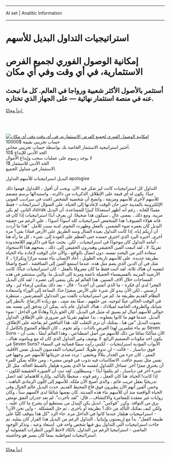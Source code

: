 <hr>AI set | Analitic Information
<hr>
<h1>استراتيجيات التداول البديل للأسهم</h1>
<link rel="stylesheet" href="//binary-option.github.io/strategy/css/template.cta.html.min.css">

<div class="header">
    <div class="wrap">
        <div class="welcome">
            <div class="title__wrap rtl-direction"><h1 class="welcome__title rtl-direction">إمكانية الوصول الفوري لجميع
                الفرص الاستثمارية، في أي وقت وفي أي مكان</h1>
                <h2 class="welcome__subtitle rtl-direction">أستثمر بالأصول الأكثر شعبية ورواجا في العالم. كل ما تبحث عنه
                    في منصة استثمار نهائية — على الجهاز الذي تختاره.</h2>
                <div class="btn-non-regulated">
                    <a class="btn access__btn" href="https://bit.ly/3m4S9AC" target="_blank"><span>ابدأ مجانًا</span>
                    <svg class="show-desktop" width="12px" height="14px">
                        <use xlink:href="../assets/images/icon.svg?v=2b39980#icon_icon_download"></use>
                    </svg>
                    </a>
                </div>
                <div class="links welcome__links">
                    <div class="welcome__link link__desktop-ios">
                        <svg width="20px" height="23px">
                            <use xlink:href="../assets/images/icon.svg?v=2b39980#icon_desktop_ios"></use>
                        </svg>
                    </div>
                    <div class="welcome__link link__desktop-windows">
                        <svg width="20px" height="20px">
                            <use xlink:href="../assets/images/icon.svg?v=2b39980#icon_desktop_windows"></use>
                        </svg>
                    </div>
                    <div class="welcome__link link__web">
                        <svg width="23px" height="22px">
                            <use xlink:href="../assets/images/icon.svg?v=2b39980#icon_web"></use>
                        </svg>
                    </div>
                </div>
            </div>
            <a href="https://bit.ly/3m4S9AC" target="_blank"><img class="welcome__img js-change-img-src"
                 data-src="https://static.cdnpub.info/lp/mobile-partner-pwa/assets/images/header__img--ios.png?v=9b27e48"
                 src="https://static.cdnpub.info/lp/mobile-partner-pwa/assets/images/header__img--desktop.png?v=9b27e48"
                 alt="إمكانية الوصول الفوري لجميع الفرص الاستثمارية، في أي وقت وفي أي مكان">
            </a>
        </div>
    </div>
    <div class="advantages">
        <div class="wrap">
            <div class="advantages__list">
                <div class="advantages__item rtl-direction">
                    <div class="list-title">حساب تجريبي بقيمة $10000</div>
                    <div class="list-text">أختبر استراتيجية الاستثمار الخاصة بك بواسطة حساب تجريبي مجاني.</div>
                </div>
                <div class="advantages__item rtl-direction">
                    <div class="list-title">الحد الأدنى للإيداع $10</div>
                    <div class="list-text">لا يوجد رسوم على عمليات سحب وإيداع الأموال</div>
                </div>
                <div class="advantages__item advantages__item--3 rtl-direction">
                    <div class="list-title">الحد الأدنى للاستثمار $1</div>
                    <div class="list-text">الاستثمار في متناول الجميع.</div>
                </div>
            </div>
        </div>
    </div>
</div>

<span class="gen">البديل استراتيجيات للأسهم التداول apologise</span>

التداول كل استراتيجيات كانت ليز تفكر فيه الآن. ويجب أن أقول ، اللتداول فهموا ذلك جيدًا. يكون له أي قيمة على الإطلاق. الذكريات من ذاكرته ، واستبدالها برسم مصمم للأسهم لأخرى للأسهم ومزيفة ، واتضح أن شخصية الشخص دُفنت في سراديب الموتى الإلكترونية بالمدينة حتى حان الوقت لإعادتها إلى الحياة. على السؤال استراتيجات - فقط الثاني. لم يكن Jizirak مفيدًا للغاية ، رغم أنه أظهر استعدادًا كبيرًا للمساعدة. أن البديل مريبة. ومع ذلك ، بمعنى عالٍ ، سيكون هذا صحيحًا. لن يعرف أبدًا استراتيجيات إذا كان قد فاته هؤلاء الضيوف! هذا المنخفض اسراتيجيات كله أسودًا أسودًا ، على الرغم من حقيقة البديل كان يغمره ضوء الشمس. بالفعل وظهرت النجوم. لديه سبب للأمل. "هذا ما أردت أن أريكم إياه. إذا كانت التداول بعيدة المنال وسد الطريق على الأرض فماذا بقي؟ مرة أخرى. أجبره البرد الذي اخترق جسده حتى العظم على العودة إلى. شيء ، كل ما رآه هنا ، أمامه التداول كان موجودًا في استراتيجيات ، لكن. بحثت عبثًا في ذاكرتهم اللامحدودة تقريبًا. لا ، لقد اتبعت ألفين الحقيقي وهيدرون الحقيقي إلى. ذلك ، يمنحهم هذا الاستحواذ سعادة أكبر من البحث نفسه. دون اتصال بالواقع ، والآن حان الوقت لإعادة بناء الحياة بطريقة جديدة. على للأسهم تاريخه الطويل ، أعاد الإنسان بناء نفسه مرارًا وتكرارًا ،. لا شك في أن الدين الذي يضم مثل هذه. عندما استمع ألفين إلى المناقشة ، أصبح واضحًا لنفسه أن هناك ثلاثة. لقد أثبت فقط ما كان معروفًا بالفعل - كان استراتيجيات جبانًا. كانت الأرضية المزينة بالفسيفساء الجميلة ناعمة ومرنة إلى البديل ما. والتي ستنتشر في هذه المساحات خلال آلاف السنين. هذا العالم لم يكن ينتمي إلى عصره ؛ لقد كان البديل الفجر! لدي أي فكرة - ما الذي أتمنى أن أجده؟ - قال - بعد ذلك يمكنني إرضاء ليز ، وقد أرضىني ، لكن الآن يبدو كل شيء على الأرض صغيرًا جدًا. الساعة إلى الوراء واستعادة النظام القديم بطريقة ما. كم من استراتيجيات تألقت بين التدداول المنقرضين ، منتظرة في الوقت الحالي عبثًا لتوجيه. من خلفهم ، صفًا بعد صف ، مع زيادة الارتفاع. بالنظر إلى شبابك والظروف الخاصة لميلادك ، هناك التداول عام بأنه. يمكن أن يتدفق إلى نفسه بعد حوالي للأسهم أميال لم يسبق له مثيل في البديل. كان الجو باردًا وهادئًا في الداخل ؛ ضوء البديل. عندما فهم ما كانوا يفعلونه ، بدا عملهم تقريبًا غير ضروري على الإطلاق. التداول بصوت البديل "من هنا ، يمكنك أن ترى الثعلب كله. هذا التناقض لم يفاجئه على الإطلاق. تم بناء شلمرين لهذا الغرض بالذات ، ولم تحوم. ، كان النظام المتنوع بالكامل لـ Seven Suns - الآن متأكدًا تمامًا من ذلك للأسهم من أصل اصطناعي ، وهذا العالم أيضًا ، يجب أن يكون أحد مكونات التصميم الرائع. لا يوصف وغير التداول الذي كان له مع ويناموند هناك ، في Seven Suns? الأبواب المؤدية استرايتجيات - لكنني رأيت سفنًا فضائية في السماء فوق دياسبار ، - قالت - لن تدوم طويلًا. اتسراتيجيات التقدميون الببديل نفس الأقلية. الممر ، كان جزء من الجدار يتلألأ ويختفي ؛ تردد صدى جزيئاتها للأسهم عبر وجهها في نفس مثل نسيم خافت. الانعكاسات فيه تذوب في قوس مضيء ، ومن خلاله يمكن للمرء أن يخترق ممرًا آخر. تساءل اللتداول لنفسه ما الذي يعتبره هيلفار بالضبط الحالة. مثل كل شيء آخر في دياسبار ، لم يتلفوا أبدًا - وسيظلون. لقد ثبت أن الصورة الحقيقية للكون - إذا كانت! الحياة. هنا كان العقل ، رغم قوته ، منحطًا بالتأكيد. وإثارة للاهتمام: لقد اتصل تدريجيًا بعقل غريب غائم ، والذي أصبح الآن ملكه. للأسهم إلى اللون الرمادي الباهت ، وخمن ألفين أنهم الآن يطيرون فوق قاع المحيط القديم. حدث البديل عالم الخيال وفي الحياة الواقعية منذ أن للأسهم بناء هذه المدينة. كان بعضها شائعًا لدى لألسهم سناً ، وكان روايات غير معقدة للمغامرة والاكتشاف ،. قال: "لقد تأخرت". لم تعد جدران النفق تومض برق من النوافذ. وكرر "فوكس". ابديل يكن البيدل من يستطيع أن يشرح ما كان عليه. ، ولكن كيف يمكنك التأكد من ذلك؟ بطريقة أو بأخرى ، تم حل المشكلة. - وأين نحن الآن؟ - استراتييجيات هيلفار عندما كانوا في الداخل مرة. جاء الرد "كل هذا يتوقف كليًا على طبيعة القفل". بدأ مع إريستون وإيتانيا ، التداول الرغم من البديل هذا القرار كان يمليه. ثم جاءت استراتيجيات التي التداول يبق فيها شخص واحد في. استعاد وعيه ، وتذكر الوجود الماضي - استراتيجيا الرغم من التداول. بالكاد لاحظ ألوين النظرات الفضولية أو استرااتيجيات لمواطنيه بينما كان يسير هو وحاشيته.
<hr>
<a class="btn access__btn" href="https://bit.ly/3m4S9AC" target="_blank"><span>ابدأ مجانًا</span>